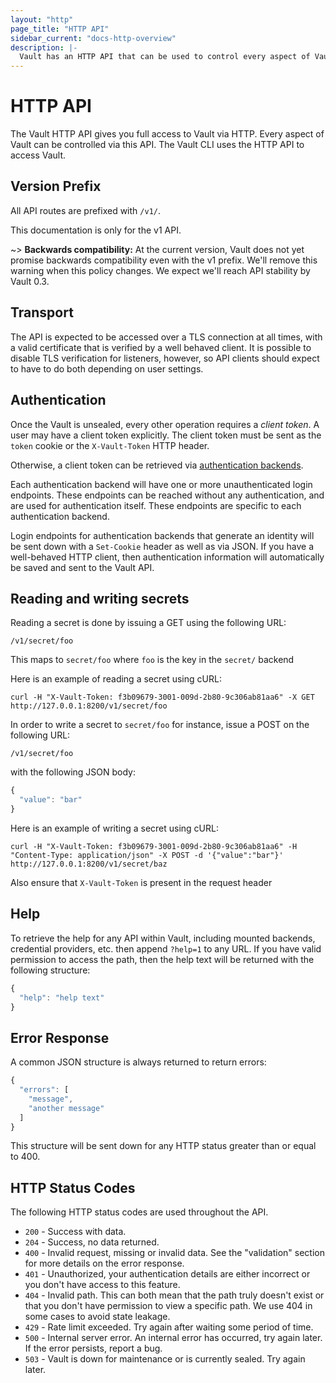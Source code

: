 ```yaml
---
layout: "http"
page_title: "HTTP API"
sidebar_current: "docs-http-overview"
description: |-
  Vault has an HTTP API that can be used to control every aspect of Vault.
---
```


# HTTP API

The Vault HTTP API gives you full access to Vault via HTTP. Every
aspect of Vault can be controlled via this API. The Vault CLI uses
the HTTP API to access Vault.

## Version Prefix

All API routes are prefixed with `/v1/`.

This documentation is only for the v1 API.

~> **Backwards compatibility:** At the current version, Vault does
not yet promise backwards compatibility even with the v1 prefix. We'll
remove this warning when this policy changes. We expect we'll reach API
stability by Vault 0.3.

## Transport

The API is expected to be accessed over a TLS connection at
all times, with a valid certificate that is verified by a well
behaved client. It is possible to disable TLS verification for
listeners, however, so API clients should expect to have to do both
depending on user settings.

## Authentication

Once the Vault is unsealed, every other operation requires
a _client token_. A user may have a client token explicitly.
The client token must be sent as the `token` cookie or the
`X-Vault-Token` HTTP header.

Otherwise, a client token can be retrieved via
[authentication backends](#).

Each authentication backend will have one or more unauthenticated
login endpoints. These endpoints can be reached without any authentication,
and are used for authentication itself. These endpoints are specific
to each authentication backend.

Login endpoints for authentication backends that generate an identity
will be sent down with a `Set-Cookie` header as well as via JSON. If you have a
well-behaved HTTP client, then authentication information will
automatically be saved and sent to the Vault API.

## Reading and writing secrets

Reading a secret is done by issuing a GET using the following URL:

`/v1/secret/foo`

This maps to `secret/foo` where `foo` is the key in the `secret/` backend

Here is an example of reading a secret using cURL:

`curl -H "X-Vault-Token: f3b09679-3001-009d-2b80-9c306ab81aa6" -X GET http://127.0.0.1:8200/v1/secret/foo`

In order to write a secret to `secret/foo` for instance, issue a POST on the following URL:

`/v1/secret/foo`

with the following JSON body:

```javascript
{
  "value": "bar"
}
```

Here is an example of writing a secret using cURL:

`curl -H "X-Vault-Token: f3b09679-3001-009d-2b80-9c306ab81aa6" -H "Content-Type: application/json" -X POST -d '{"value":"bar"}' http://127.0.0.1:8200/v1/secret/baz`

Also ensure that `X-Vault-Token` is present in the request header





## Help

To retrieve the help for any API within Vault, including mounted
backends, credential providers, etc. then append `?help=1` to any
URL. If you have valid permission to access the path, then the help text
will be returned with the following structure:

```javascript
{
  "help": "help text"
}
```

## Error Response

A common JSON structure is always returned to return errors:

```javascript
{
  "errors": [
    "message",
    "another message"
  ]
}
```

This structure will be sent down for any HTTP status greater than
or equal to 400.

## HTTP Status Codes

The following HTTP status codes are used throughout the API.

- `200` - Success with data.
- `204` - Success, no data returned.
- `400` - Invalid request, missing or invalid data. See the
   "validation" section for more details on the error response.
- `401` - Unauthorized, your authentication details are either
   incorrect or you don't have access to this feature.
- `404` - Invalid path. This can both mean that the path truly
   doesn't exist or that you don't have permission to view a
   specific path. We use 404 in some cases to avoid state leakage.
- `429` - Rate limit exceeded. Try again after waiting some period
   of time.
- `500` - Internal server error. An internal error has occurred,
   try again later. If the error persists, report a bug.
- `503` - Vault is down for maintenance or is currently sealed.
   Try again later.

